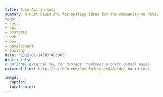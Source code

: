 ```yaml
---
title: Idea Api in Rust
summary: A Rust based API for posting ideas for the community to rate.
tags:
- rust
- api
- postgres
- web
- dev
- development
- tooling
date: "2022-01-14T00:00:00Z"
draft: false
# Optional external URL for project (replaces project detail page).
external_link: https://github.com/JoseRodrigues443/idea-board-rust

image:
  caption:
  focal_point:
---
```

